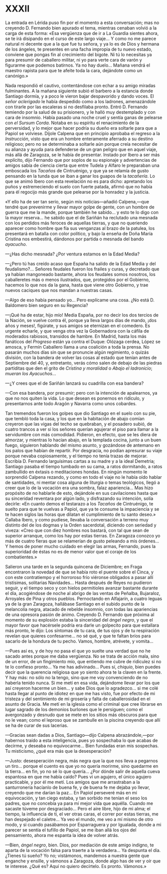 # XXXII

La entrada en Lérida puso fin por el momento a esta conversación; mas no
creyendo D. Fernando bien apurado el tema, mientras cenaban volvió a la carga
de esta forma: «Esa vergüenza que de ir a La Guardia sientes ahora, se te irá
disipando en el curso de este largo viaje... Y como no me parece natural ni
decente que a la que fue tu señora, y ya lo es de Dios y hermana de los
ángeles, te presentes en una facha impropia de tu nuevo estado, conviene que
pongas fin al crecimiento del bigote. Ni tú lo necesitas ya para presumir de
caballero militar, ni yo para verte cara de varón y figurarme que podemos
batirnos. Ya no hay duelo... Mañana vendrá el maestro rapista para que te
afeite toda la cara, dejándote como un canónigo.»

Nada respondió el cautivo, contentándose con echar a su amigo miradas
fulminantes. A la mañana siguiente subió el barbero a la estancia donde
Santiago dormía, y a poco le vieron bajar despavorido y dando voces. El *señor
aclerigado* le había despedido como a los ladrones, amenazándole con tirarle
por las escaleras si no desfilaba pronto. Entró D. Fernando temiendo por la
salud de su prisionero, y le halló muy destemplado y con cara de insomnio.
Había pasado una noche cruel y sentía ganas de pelearse con *el Sursum Corda*.
Notaba en su espíritu el renacimiento de la perversidad, y lo mejor que hacer
podría su dueño era soltarle para que a Papiol se volviese. Díjole Calpena que
en principio aprobaba el regreso a la *Instrucción*, visto que era un hombre
enteramente aferrado a su destino religioso; pero no se determinaba a soltarle
aún porque creía necesitar de su alianza y ayuda para defenderse de un gran
peligro que en aquel viaje, más allá de Zaragoza, se le había de presentar.
Instado por Ibero a ser más explícito, dijo Fernando que por soplos de su
espionaje y advertencias de amigos sabía de ciencia cierta que entre Tudela
y Alfaro le preparaban una emboscada los *Tacaños* de Cintruénigo, y que ya se
relamía de gusto pensando en la tunda que se iban a ganar los guapos de la
*tacañería*. Lo que se animó Ibero con esta revelación no es para dicho:
apretando los puños y estremeciendo el suelo con fuerte patada, afirmó que no
había para él regocijo más grande que pelearse por la honradez y la justicia.

«Y ello ha de ser tan serio, según mis noticias—añadió Calpena,—que tendré que
prevenirme y llevar mayor golpe de gente, con un hombre de guerra que me la
mande, porque también he sabido... y esto te lo digo con la mayor reserva... he
sabido que el de Sariñán ha reclutado una mesnada con los perdidos más feroces
de aquellas tierras, y que no queriendo aparecer como hombre que fía sus
venganzas al brazo de la patulea, los presentará en batalla con color político,
y bajo la enseña de Doña María Cristina nos embestirá, dándonos por partida
o mesnada del bando *ayacucho*.

—¿Has dicho mesnada? ¿Por ventura estamos en la Edad Media?

—¿Pero tú has creído acaso que España ha salido de la Edad Media y del
feudalismo?... Señores feudales fueron los frailes y curas, y decretado que ya
habían mangoneado bastante, ahora los feudales somos nosotros, los caballeretes
más o menos ilustrados, que, protegidos por el Gobierno, hacemos lo que nos da
la gana, hasta que viene otro Gobierno, y trae nuevos caciques que nos mandan
a nuestras casas.

—Algo de eso había pensado yo... Pero explícame una cosa. ¿No está D. Baldomero
bien seguro en su Regencia?

—¡Qué ha de estar, hijo mío! Media España, por no decir los dos tercios de la
Nación, se vuelve contra él, porque ya lleva largos días de mando, ¡dos años
y meses!, figúrate, y sus amigos se eternizan en el comedero. Es urgente
echarle, y que venga otra vez la Gobernadora con la cáfila de moderados
rabiosos, transidos de hambre. En Madrid, hasta los más fanáticos del
*Progreso* están ya contra el Duque: Olózaga cerdea, López se amosca, y Fermín
Caballero llama a una coalición a toda la prensa. No pasarán muchos días sin
que se pronuncie algún regimiento, o quizás división, con la bandera de volver
las cosas al estado que tenían antes de Septiembre del 40, y, entretanto, verás
cómo salen de debajo de las piedras partiditas que den el grito de *Cristina
y moralidad* o *Abajo el ladronicio*; *mueran los Ayacuchos*...

—¿Y crees que el de Sariñán lanzará su cuadrilla con esa bandera?

—Con esa bandera, por presumir; pero con la intención de apalearnos, ya que no
nos quiten la vida. Lo que desean es ponernos en ridículo, y presentarnos ante
todo Aragón y Navarra como unos cobardes.

Tan tremendos fueron los golpes que dio Santiago en el suelo con su pie, que
tembló toda la casa, y los que en la habitación de abajo comían creyeron que
las vigas del techo se quebraban, y el posadero subió, de cuatro trancos a ver
si los señores querían agujerar el piso para llamar a la servidumbre con más
comodidad. Pidieron, en efecto, que se les diera de almorzar, y mientras lo
hacían abajo, en la templada cocina, junto a un buen fuego, siguieron hablando
del mismo asunto, y gozándose de antemano en los palos que habían de repartir.
Por desgracia, no podían apresurar su viaje porque nevaba copiosamente, y el
tiempo no tenía trazas de mejorar. Escribía D. Fernando larguísimas cartas a su
madre y a la ideal Demetria; Santiago pasaba el tiempo tumbado en su cama,
a ratos dormitando, a ratos zambullido en éxtasis o meditaciones hondas. En
ningún momento le sorprendió Calpena rezando, y como en todo el viaje no le
había oído hablar de santidades, ni mentar cosa alguna de liturgia o temas
teológicos, llegó a creer que lo de la vocación era una sombra, falaz
apariencia... Mas hizo propósito de no hablarle de esto, dejándole en sus
cavilaciones hasta que su sinceridad reventara por algún lado, y disfrazando su
intención, solía decirle: «En cuanto demos el testarazo a los *Tacaños* de
Cintruénigo, te suelto para que te vuelvas a Papiol, que ya te consume la
impaciencia y se te hacen siglos las horas que dilatan el cumplimiento de tu
santo deseo.» Callaba Ibero, y como pudiese, llevaba la conversación a terreno
muy distinto del de los dogmas y la Orden sacerdotal, diciendo con seriedad
y viveza: «Creo que con diez hombres nos bastará, con tal que sean de superior
arranque, como los hay por estas tierras. En Zaragoza conozco yo más de cuatro
fieras que se relamerían de gusto peleando a mis órdenes... Y hemos de poner
mucho cuidado en elegir las armas, Fernando, pues la superioridad de éstas no
es de menor valor que el coraje de los combatientes.»

Salieron una tarde en la segunda quincena de Diciembre; en Fraga encontraron la
novedad de que se había roto el puente sobre el Cinca, y con este contratiempo
y el horroroso frío viéronse obligados a pasar allí tristísimas, solitarias
Navidades... Hasta después de Reyes no pudieron seguir, y el tiempo seco y con
hielos permitioles avanzar bastante durante el día, acogiéndose de noche al
abrigo de las ventas de Peñalba, Bujaraloz, Arroyales de Pina y otros pueblos.
Pernoctando en Alfajarín, a cuatro leguas ya de la gran Zaragoza, hallábase
Santiago en el subido punto de la melancolía negra, atacado de rebelde
insomnio, con todas las apariencias de una opresora pasión de ánimo. Creyendo
D. Fernando que próxima al momento de su explosión estaba la sinceridad del
*ángel negro*, y que el mayor favor que hacérsele podría era darle un golpecito
para que estallara más pronto, le dijo: Los síntomas de tu cara, de tus ojos
y de tu respiración revelan que quieres confesarme... no sé qué, y que te
faltan bríos para sacarlo de la hondura de tu pecho. Vamos, hombre, atrévete,
y vomita...

—Pues así es, y de hoy no pasa el que yo suelte una verdad que no he sacado
antes porque me daba vergüenza. No se trata de acción mala, sino de un error,
de un fingimiento mío, que entiendo me cubre de ridiculez si no te lo confieso
pronto... Ya me has adivinado... Pues sí, *chiquio*, bien puedes decir que la
querencia religiosa que yo siento ahora te la claven en la frente. Y hay más:
no sólo no la tengo, sino que me voy convenciendo de no haberla tenido nunca.
Si me metí en esa vida, dejándome llevar por los que así creyeron hacerme un
bien... y sabe Dios que lo agradezco... si me colé hasta llegar al punto de
idiotez en que me has visto, fue por efecto de mi tristeza y del sentimiento de
mi grosería y falta de caballerosidad en el asunto de Gracia. Me metí en la
iglesia como el criminal que cree librarse en lugar sagrado de los demonios
burlones que le persiguen; como el avergonzado y desnudo que se mete en los
sitios más obscuros para que no le vean; como el leproso que se zambulle en la
piscina creyendo que allí se ha de curar de sus lacerias.

—Gracias sean dadas a Dios, Santiago—dijo Calpena abrazándole,—por habernos
traído a esta inteligencia, pues yo sospechaba lo que acabas de decirme,
y deseaba no equivocarme... Bien fundadas eran mis sospechas. Tu misticismo,
¿qué era más que la desesperación?

—Justo: desesperación negra, más negra que la que nos lleva a pegarnos un
tiro... porque el cuento es que yo no quería morirme, sino quedarme en la
tierra... en fin, yo no sé lo que quería... ¿Por dónde salir de aquella cueva
espantosa en que me había caído? Pues vi un agujero, el único agujero
practicable, y por él me metí. Los amigos que me arrastraban a la santurronería
hacíanlo de buena fe, y de buena fe me dejaba yo llevar, creyendo que me darían
la paz... En Papiol perseveré más en mi equivocación, y tan ciego estaba, y tan
sorbido me tenían el seso los padres, que no concebía ya para mí mejor vida que
aquélla. Cuando me sacaste túveme por desgraciado... Pero el aire libre, hijo
de mi alma; el tiempo, la influencia de ti, el ver otras caras, el correr por
estas tierras, me han despejado el caletre... Ya veo el mundo, me veo a mí
mismo de otro modo, y si cuando pasábamos por Esparraguera y por Igualada,
donde a mi parecer se sentía el tufillo de Papiol, se me iban allá los ojos del
pensamiento, ahora me espanta la idea de volver atrás.

—Bien, *ángel negro*, bien. Dios, por mediación de este amigo indigno, te
aparta de la vocación falsa para traerte a la verdadera... Ya despunta el día.
¿Tienes tú sueño? Yo no; vistámonos, mandemos a nuestra gente que enganche
y ensille, y vámonos a Zaragoza, donde algo has de ver y oír que te interese.
¿Qué es? Aquí no quiero decírtelo. Es pronto. Vámonos.»
